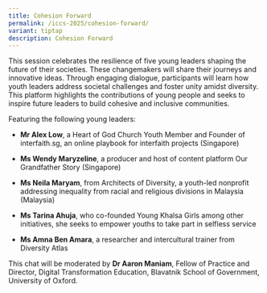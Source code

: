 ```yaml
---
title: Cohesion Forward
permalink: /iccs-2025/cohesion-forward/
variant: tiptap
description: Cohesion Forward
---
```

<p>This session celebrates the resilience of five young leaders shaping the
future of their societies. These changemakers will share their journeys
and innovative ideas. Through engaging dialogue, participants will learn
how youth leaders address societal challenges and foster unity amidst diversity.
This platform highlights the contributions of young people and seeks to
inspire future leaders to build cohesive and inclusive communities.</p>
<p>Featuring the following young leaders:</p>
<ul data-tight="true" class="tight">
<li>
<p><strong>Mr Alex Low</strong>, a Heart of God Church Youth Member and Founder
of <a rel="noopener noreferrer nofollow" target="_blank">interfaith.sg</a>,
an online playbook for interfaith projects (Singapore)</p>
</li>
<li>
<p><strong>Ms Wendy Maryzeline</strong>, a producer and host of content platform
Our Grandfather Story (Singapore)</p>
</li>
<li>
<p><strong>Ms Neila Maryam</strong>, from Architects of Diversity, a youth-led
nonprofit addressing inequality from racial and religious divisions in
Malaysia (Malaysia)</p>
</li>
<li>
<p><strong>Ms Tarina Ahuja</strong>, who co-founded Young Khalsa Girls among
other initiatives, she seeks to empower youths to take part in selfless
service</p>
</li>
<li>
<p><strong>Ms Amna Ben Amara</strong>, a researcher and intercultural trainer
from Diversity Atlas</p>
</li>
</ul>
<p>This chat will be moderated by <strong>Dr Aaron Maniam</strong>, Fellow
of Practice and Director, Digital Transformation Education, Blavatnik School
of Government, University of Oxford.</p>